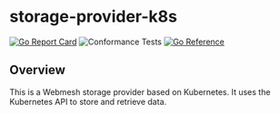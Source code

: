 # storage-provider-k8s

[![Go Report Card](https://goreportcard.com/badge/github.com/webmeshproj/storage-provider-k8s)](https://goreportcard.com/report/github.com/webmeshproj/storage-provider-k8s)
![Conformance Tests](https://github.com/webmeshproj/storage-provider-k8s/actions/workflows/ci.yaml/badge.svg)
[![Go Reference](https://pkg.go.dev/badge/github.com/webmeshproj/storage-provider-k8s.svg)](https://pkg.go.dev/github.com/webmeshproj/storage-provider-k8s/provider)

## Overview

This is a Webmesh storage provider based on Kubernetes. It uses the Kubernetes API to store and retrieve data.
